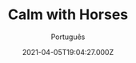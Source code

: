 ---
id: '12c8dffd-a6cf-40a1-a8c3-f3dcf80663a2'
type: 'movie' # Filme, Série, Anime
title: "Calm with Horses"
synopsis: []
originalTitle: "Calm with Horses"
date: '2021-04-05T19:04:27.000Z'
update: '2021-04-05T19:04:27.000Z'
releaseDate: '2020-03-13T03:00:00.000Z'
imdb:
  rating: '6.9' # 8.5
  id: '' # tt0470752
duration: '1h 41 Min'
trailer:
  urls: [
    '3W3RuWLUa1s',
  ]
tags: ['1080p']
genre: ['Crime', 'Drama'] #
quality: 'WEB-DL' # BluRay, WEB-DL, HDTV, WEB-DL4K, WEB-DLe
format: 'Mkv' # MKV, MP4, TS
audio: 'Inglês' # Dublado, Legendado, Dual Audio, Dub & Leg
subtitle: 'Português' # Português, inglês,
size: '2.23 GB' # 4.8 GB
audioQuality: 10
videoQuality: 10
directors: []
#  - name: 'Lana Wachowski'
#    image: ''
#  - name: 'Lilly Wachowski'
#    image: ''
cast: []
#  - name: 'Keanu Reeves'
#    image: ''
#    characterName: 'Neo'
writers: []
#  - name: ''
#    image: ''
maturityRating:
  age: '' # L , 10, 12, 14, 16, 18
  topics: [''] # Violence, Illegal drugs, Inappropriate Language, Legal Drugs, Sexual Content, Extreme Violence
###########################################
download:
  
  - url: 'magnet:?xt=urn:btih:1919D1B1EC18BB3A2ECE13F5CA1AFFC0B7C341CD&dn=Calm.With.Horses.2019.1080p.WEBRip.Legendado.mkv&tr=udp%3a%2f%2ftracker.openbittorrent.com%3a1337%2fannounce&tr=udp%3a%2f%2ftracker.opentrackr.org%3a1337%2fannounce'
    resolution: '1080p' # 720p, 1080p, 4K,
    audio: 'Legendado' # Dublado, Legendado, Dual Audio
    size: '' # 4.8 GB
    quality: '' # BluRay, WEB-DL
    format: '' # MKV
images:
  cover: '/assets/movies/calm-with-horses.jpg'
  background: '/assets/movies/'
---